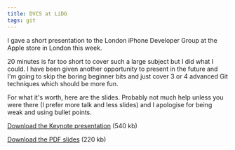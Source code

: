 ```yaml
---
title: DVCS at LiDG
tags: git
---
```


I gave a short presentation to the London iPhone Developer Group at the Apple
store in London this week.

20 minutes is far too short to cover such a large subject but I did what I
could. I have been given another opportunity to present in the future and I'm
going to skip the boring beginner bits and just cover 3 or 4 advanced Git
techniques which should be more fun.

For what it's worth, here are the slides. Probably not much help unless you were
there (I prefer more talk and less slides) and I apologise for being weak and
using bullet points.

[Download the Keynote presentation](http://goo.gl/vCCP) (540 kb)

[Download the PDF slides](http://goo.gl/JPJR) (220 kb)
